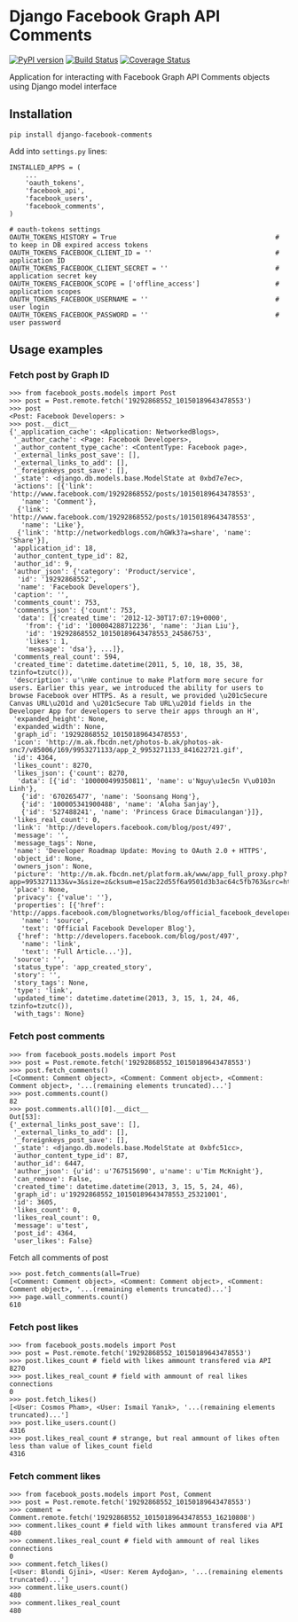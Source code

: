 # Django Facebook Graph API Comments

[![PyPI version](https://badge.fury.io/py/django-facebook-comments.png)](http://badge.fury.io/py/django-facebook-comments) [![Build Status](https://travis-ci.org/ramusus/django-facebook-comments.png?branch=master)](https://travis-ci.org/ramusus/django-facebook-comments) [![Coverage Status](https://coveralls.io/repos/ramusus/django-facebook-comments/badge.png?branch=master)](https://coveralls.io/r/ramusus/django-facebook-comments)

Application for interacting with Facebook Graph API Comments objects using Django model interface

## Installation

    pip install django-facebook-comments

Add into `settings.py` lines:

    INSTALLED_APPS = (
        ...
        'oauth_tokens',
        'facebook_api',
        'facebook_users',
        'facebook_comments',
    )

    # oauth-tokens settings
    OAUTH_TOKENS_HISTORY = True                                        # to keep in DB expired access tokens
    OAUTH_TOKENS_FACEBOOK_CLIENT_ID = ''                               # application ID
    OAUTH_TOKENS_FACEBOOK_CLIENT_SECRET = ''                           # application secret key
    OAUTH_TOKENS_FACEBOOK_SCOPE = ['offline_access']                   # application scopes
    OAUTH_TOKENS_FACEBOOK_USERNAME = ''                                # user login
    OAUTH_TOKENS_FACEBOOK_PASSWORD = ''                                # user password

## Usage examples

### Fetch post by Graph ID

    >>> from facebook_posts.models import Post
    >>> post = Post.remote.fetch('19292868552_10150189643478553')
    >>> post
    <Post: Facebook Developers: >
    >>> post.__dict__
    {'_application_cache': <Application: NetworkedBlogs>,
     '_author_cache': <Page: Facebook Developers>,
     '_author_content_type_cache': <ContentType: Facebook page>,
     '_external_links_post_save': [],
     '_external_links_to_add': [],
     '_foreignkeys_post_save': [],
     '_state': <django.db.models.base.ModelState at 0xbd7e7ec>,
     'actions': [{'link': 'http://www.facebook.com/19292868552/posts/10150189643478553',
       'name': 'Comment'},
      {'link': 'http://www.facebook.com/19292868552/posts/10150189643478553',
       'name': 'Like'},
      {'link': 'http://networkedblogs.com/hGWk3?a=share', 'name': 'Share'}],
     'application_id': 18,
     'author_content_type_id': 82,
     'author_id': 9,
     'author_json': {'category': 'Product/service',
      'id': '19292868552',
      'name': 'Facebook Developers'},
     'caption': '',
     'comments_count': 753,
     'comments_json': {'count': 753,
      'data': [{'created_time': '2012-12-30T17:07:19+0000',
        'from': {'id': '100004288712236', 'name': 'Jian Liu'},
        'id': '19292868552_10150189643478553_24586753',
        'likes': 1,
        'message': 'dsa'}, ...]},
     'comments_real_count': 594,
     'created_time': datetime.datetime(2011, 5, 10, 18, 35, 38, tzinfo=tzutc()),
     'description': u'\nWe continue to make Platform more secure for users. Earlier this year, we introduced the ability for users to browse Facebook over HTTPS. As a result, we provided \u201cSecure Canvas URL\u201d and \u201cSecure Tab URL\u201d fields in the Developer App for developers to serve their apps through an H',
     'expanded_height': None,
     'expanded_width': None,
     'graph_id': '19292868552_10150189643478553',
     'icon': 'http://m.ak.fbcdn.net/photos-b.ak/photos-ak-snc7/v85006/169/9953271133/app_2_9953271133_841622721.gif',
     'id': 4364,
     'likes_count': 8270,
     'likes_json': {'count': 8270,
      'data': [{'id': '100000499350811', 'name': u'Nguy\u1ec5n V\u0103n Linh'},
       {'id': '670265477', 'name': 'Soonsang Hong'},
       {'id': '100005341900488', 'name': 'Aloha Sanjay'},
       {'id': '527488241', 'name': 'Princess Grace Dimaculangan'}]},
     'likes_real_count': 0,
     'link': 'http://developers.facebook.com/blog/post/497',
     'message': '',
     'message_tags': None,
     'name': 'Developer Roadmap Update: Moving to OAuth 2.0 + HTTPS',
     'object_id': None,
     'owners_json': None,
     'picture': 'http://m.ak.fbcdn.net/platform.ak/www/app_full_proxy.php?app=9953271133&v=3&size=z&cksum=e15ac22d55f6a9501d3b3ac64c5fb763&src=http%3A%2F%2Fimg.bitpixels.com%2Fgetthumbnail%3Fcode%3D78793%26size%3D120%26url%3Dhttp%3A%2F%2Fdevelopers.facebook.com%2Fblog%2F',
     'place': None,
     'privacy': {'value': ''},
     'properties': [{'href': 'http://apps.facebook.com/blognetworks/blog/official_facebook_developer_blog',
       'name': 'source',
       'text': 'Official Facebook Developer Blog'},
      {'href': 'http://developers.facebook.com/blog/post/497',
       'name': 'link',
       'text': 'Full Article...'}],
     'source': '',
     'status_type': 'app_created_story',
     'story': '',
     'story_tags': None,
     'type': 'link',
     'updated_time': datetime.datetime(2013, 3, 15, 1, 24, 46, tzinfo=tzutc()),
     'with_tags': None}

### Fetch post comments

    >>> from facebook_posts.models import Post
    >>> post = Post.remote.fetch('19292868552_10150189643478553')
    >>> post.fetch_comments()
    [<Comment: Comment object>, <Comment: Comment object>, <Comment: Comment object>, '...(remaining elements truncated)...']
    >>> post.comments.count()
    82
    >>> post.comments.all()[0].__dict__
    Out[53]:
    {'_external_links_post_save': [],
     '_external_links_to_add': [],
     '_foreignkeys_post_save': [],
     '_state': <django.db.models.base.ModelState at 0xbfc51cc>,
     'author_content_type_id': 87,
     'author_id': 6447,
     'author_json': {u'id': u'767515690', u'name': u'Tim McKnight'},
     'can_remove': False,
     'created_time': datetime.datetime(2013, 3, 15, 5, 24, 46),
     'graph_id': u'19292868552_10150189643478553_25321001',
     'id': 3605,
     'likes_count': 0,
     'likes_real_count': 0,
     'message': u'test',
     'post_id': 4364,
     'user_likes': False}

Fetch all comments of post

    >>> post.fetch_comments(all=True)
    [<Comment: Comment object>, <Comment: Comment object>, <Comment: Comment object>, '...(remaining elements truncated)...']
    >>> page.wall_comments.count()
    610

### Fetch post likes

    >>> from facebook_posts.models import Post
    >>> post = Post.remote.fetch('19292868552_10150189643478553')
    >>> post.likes_count # field with likes ammount transfered via API
    8270
    >>> post.likes_real_count # field with ammount of real likes connections
    0
    >>> post.fetch_likes()
    [<User: Cosmos Pham>, <User: Ismail Yanık>, '...(remaining elements truncated)...']
    >>> post.like_users.count()
    4316
    >>> post.likes_real_count # strange, but real ammount of likes often less than value of likes_count field
    4316

### Fetch comment likes

    >>> from facebook_posts.models import Post, Comment
    >>> post = Post.remote.fetch('19292868552_10150189643478553')
    >>> comment = Comment.remote.fetch('19292868552_10150189643478553_16210808')
    >>> comment.likes_count # field with likes ammount transfered via API
    480
    >>> comment.likes_real_count # field with ammount of real likes connections
    0
    >>> comment.fetch_likes()
    [<User: Blondi Gjini>, <User: Kerem Aydoğan>, '...(remaining elements truncated)...']
    >>> comment.like_users.count()
    480
    >>> comment.likes_real_count
    480
